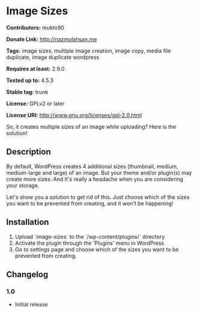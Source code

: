 # Image Sizes #
**Contributors:** mukto90

**Donate Link:** http://nazmulahsan.me

**Tags:** image sizes, multiple image creation, image copy, media file duplicate, image duplicate wordpress

**Requires at least:** 2.9.0

**Tested up to:** 4.5.3

**Stable tag:** trunk

**License:** GPLv2 or later

**License URI:** http://www.gnu.org/licenses/gpl-2.0.html


So, it creates multiple sizes of an image while uploading? Here is the solution!

## Description ##
By default, WordPress creates 4 additional sizes (thumbnail, medium, medium-large and large) of an image. But your theme and/or plugin(s) may create more sizes. And it's really a headache when you are considering your storage.

Let's show you a solution to get rid of this. Just choose which of the sizes you want to be prevented from creating, and it won't be happening!

## Installation ##
1. Upload \`image-sizes\` to the \`/wp-content/plugins/\` directory
2. Activate the plugin through the 'Plugins' menu in WordPress
3. Go to settings page and choose which of the sizes you want to be prevented from creating.


## Changelog ##

### 1.0 ###
* Initial release
